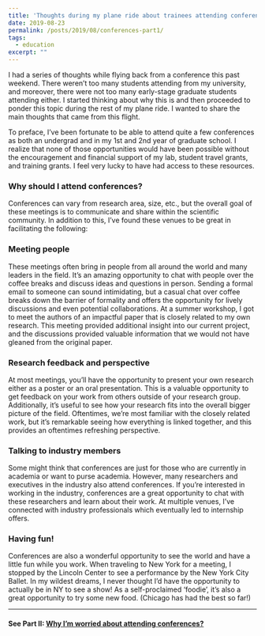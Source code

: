 ```yaml
---
title: 'Thoughts during my plane ride about trainees attending conferences (Part I)'
date: 2019-08-23
permalink: /posts/2019/08/conferences-part1/
tags:
  - education
excerpt: ""
---
```


I had a series of thoughts while flying back from a conference this past weekend. There weren’t too many students attending from my university, and moreover, there were not too many early-stage graduate students attending either. I started thinking about why this is and then proceeded to ponder this topic during the rest of my plane ride. I wanted to share the main thoughts that came from this flight. 

To preface, I’ve been fortunate to be able to attend quite a few conferences as both an undergrad and in my 1st and 2nd year of graduate school. I realize that none of those opportunities would have been possible without the encouragement and financial support of my lab, student travel grants, and training grants. I feel very lucky to have had access to these resources. 


### Why should I attend conferences? 

Conferences can vary from research area, size, etc., but the overall goal of these meetings is to communicate and share within the scientific community. In addition to this, I’ve found these venues to be great in facilitating the following: 

### Meeting people

These meetings often bring in people from all around the world and many leaders in the field. It’s an amazing opportunity to chat with people over the coffee breaks and discuss ideas and questions in person. Sending a formal email to someone can sound intimidating, but a casual chat over coffee breaks down the barrier of formality and offers the opportunity for lively discussions and even potential collaborations. At a summer workshop, I got to meet the authors of an impactful paper that is closely related to my own research. This meeting provided additional insight into our current project, and the discussions provided valuable information that we would not have gleaned from the original paper.  

### Research feedback and perspective 

At most meetings, you’ll have the opportunity to present your own research either as a poster or an oral presentation. This is a valuable opportunity to get feedback on your work from others outside of your research group. Additionally, it’s useful to see how your research fits into the overall bigger picture of the field. Oftentimes, we’re most familiar with the closely related work, but it’s remarkable seeing how everything is linked together, and this provides an oftentimes refreshing perspective.  

### Talking to industry members 

Some might think that conferences are just for those who are currently in academia or want to purse academia. However, many researchers and executives in the industry also attend conferences. If you’re interested in working in the industry, conferences are a great opportunity to chat with these researchers and learn about their work. At multiple venues, I’ve connected with industry professionals which eventually led to internship offers. 

### Having fun! 
Conferences are also a wonderful opportunity to see the world and have a little fun while you work. When traveling to New York for a meeting, I stopped by the Lincoln Center to see a performance by the New York City Ballet. In my wildest dreams, I never thought I’d have the opportunity to actually be in NY to see a show! As a self-proclaimed ‘foodie’, it’s also a great opportunity to try some new food. (Chicago has had the best so far!)    

---
#### See Part II: [Why I’m worried about attending conferences?](https://ruthjohnson95.github.io/posts/2019/08/conferences-part2/)